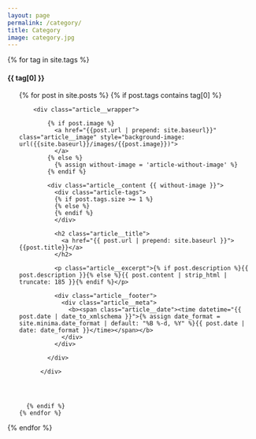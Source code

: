 ```yaml
---
layout: page
permalink: /category/
title: Category
image: category.jpg
---
```


{% for tag in site.tags %}

  <h4 id="{{ tag[0] }}">{{ tag[0] }}</h4>
  <ul>
    {% for post in site.posts %}
      {% if post.tags contains tag[0] %}

        <div class="article__wrapper">

            {% if post.image %}
              <a href="{{post.url | prepend: site.baseurl}}" class="article__image" style="background-image: url({{site.baseurl}}/images/{{post.image}})">
              </a>
            {% else %}
              {% assign without-image = 'article-without-image' %}
            {% endif %}

            <div class="article__content {{ without-image }}">
              <div class="article-tags">
              {% if post.tags.size >= 1 %}
              {% else %}
              {% endif %}
              </div>

              <h2 class="article__title">
                <a href="{{ post.url | prepend: site.baseurl }}">{{post.title}}</a>
              </h2>

              <p class="article__excerpt">{% if post.description %}{{ post.description }}{% else %}{{ post.content | strip_html | truncate: 185 }}{% endif %}</p>

              <div class="article__footer">
                <div class="article__meta">
                  <b><span class="article__date"><time datetime="{{ post.date | date_to_xmlschema }}">{% assign date_format = site.minima.date_format | default: "%B %-d, %Y" %}{{ post.date | date: date_format }}</time></span></b>
                </div>
              </div>

            </div>

          </div>




      {% endif %}
    {% endfor %}

  </ul>
{% endfor %}
